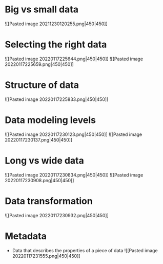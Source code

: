 # Big vs small data
![[Pasted image 20211230120255.png|450|450]]

# Selecting the right data
![[Pasted image 20220117225644.png|450|450]]
![[Pasted image 20220117225659.png|450|450]]

# Structure of data
![[Pasted image 20220117225833.png|450|450]]

# Data modeling levels
![[Pasted image 20220117230123.png|450|450]]
![[Pasted image 20220117230137.png|450|450]]

# Long vs wide data
![[Pasted image 20220117230834.png|450|450]]
![[Pasted image 20220117230908.png|450|450]]

# Data transformation
![[Pasted image 20220117230932.png|450|450]]

# Metadata
- Data that describes the properties of a piece of data
![[Pasted image 20220117231555.png|450|450]]